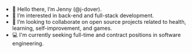 - 👋 Hello there, I’m Jenny (@j-dover).
- 👀 I’m interested in back-end and full-stack development.
- 💞️ I’m looking to collaborate on open source projects related to health, learning, self-improvement, and games.
- 💻 I'm currently seeking full-time and contract positions in software engineering.
<!--- -🌱 I’m currently learning ... -->
<!-- - 📫 How to reach me ... -->

<!---
j-dover/j-dover is a ✨ special ✨ repository because its `README.md` (this file) appears on your GitHub profile.
You can click the Preview link to take a look at your changes.
--->
